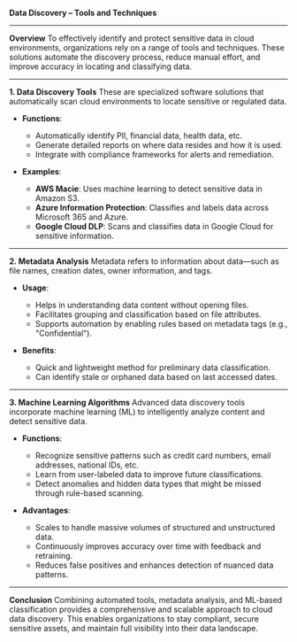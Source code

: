 **Data Discovery – Tools and Techniques**

---

**Overview**
To effectively identify and protect sensitive data in cloud environments, organizations rely on a range of tools and techniques. These solutions automate the discovery process, reduce manual effort, and improve accuracy in locating and classifying data.

---

**1. Data Discovery Tools**
These are specialized software solutions that automatically scan cloud environments to locate sensitive or regulated data.

* **Functions**:

  * Automatically identify PII, financial data, health data, etc.
  * Generate detailed reports on where data resides and how it is used.
  * Integrate with compliance frameworks for alerts and remediation.

* **Examples**:

  * **AWS Macie**: Uses machine learning to detect sensitive data in Amazon S3.
  * **Azure Information Protection**: Classifies and labels data across Microsoft 365 and Azure.
  * **Google Cloud DLP**: Scans and classifies data in Google Cloud for sensitive information.

---

**2. Metadata Analysis**
Metadata refers to information about data—such as file names, creation dates, owner information, and tags.

* **Usage**:

  * Helps in understanding data content without opening files.
  * Facilitates grouping and classification based on file attributes.
  * Supports automation by enabling rules based on metadata tags (e.g., "Confidential").

* **Benefits**:

  * Quick and lightweight method for preliminary data classification.
  * Can identify stale or orphaned data based on last accessed dates.

---

**3. Machine Learning Algorithms**
Advanced data discovery tools incorporate machine learning (ML) to intelligently analyze content and detect sensitive data.

* **Functions**:

  * Recognize sensitive patterns such as credit card numbers, email addresses, national IDs, etc.
  * Learn from user-labeled data to improve future classifications.
  * Detect anomalies and hidden data types that might be missed through rule-based scanning.

* **Advantages**:

  * Scales to handle massive volumes of structured and unstructured data.
  * Continuously improves accuracy over time with feedback and retraining.
  * Reduces false positives and enhances detection of nuanced data patterns.

---

**Conclusion**
Combining automated tools, metadata analysis, and ML-based classification provides a comprehensive and scalable approach to cloud data discovery. This enables organizations to stay compliant, secure sensitive assets, and maintain full visibility into their data landscape.
